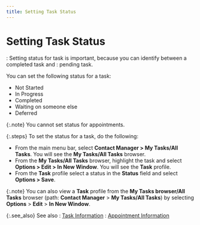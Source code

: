 ```yaml
---
title: Setting Task Status
---
```


# Setting Task Status
: Setting status for task is important, because  you can identify between a completed task and
: pending task.


You can set the following status for a task:

- Not Started
- In Progress
- Completed
- Waiting on someone  else
- Deferred



{:.note}
You cannot set status for appointments.


{:.steps}
To set the status for a task, do the following:

- From the main  menu bar, select **Contact Manager &gt; 
 My Tasks/All Tasks**. You will see the **My 
 Tasks/All Tasks** browser.
- From the **My Tasks/All Tasks** browser, highlight  the task and select **Options &gt; Edit 
 &gt; In New Window**. You will see the **Task**  profile.
- From the **Task** profile select a status in the  **Status** field and select **Options &gt; Save**.



{:.note}
You can also view a **Task**  profile from the **My Tasks browser/All 
 Tasks** browser (path: **Contact Manager** > **My Tasks/All Tasks**)  by selecting **Options** > **Edit** > **In New Window**.


{:.see_also}
See also
: [Task Information]({{site.cm_baseurl}}/tasks/task-details/task_information.html)
: [Appointment  Information]({{site.cm_baseurl}}/appointments/appointment-details/appointment_information.html)
